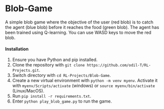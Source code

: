 # Blob-Game

A simple blob game where the objective of the user (red blob) is to catch the agent (blue blob) before it reaches the food (green blob). The agent has been trained using Q-learning. You can use WASD keys to move the red blob.

#### Installation
1. Ensure you have Python and pip installed.
2. Clone the repository with `git clone https://github.com/odil-T/RL-Projects.git`.
3. Switch directory with `cd RL-Projects/Blob-Game`.
4. Create a new virtual environment with `python -m venv myenv`. Activate it with `myenv/Scripts/activate` (windows) or `source myenv/bin/activate` (Linux/MacOS).
5. Run `pip install -r requirements.txt`.
6. Enter `python play_blob_game.py` to run the game.
